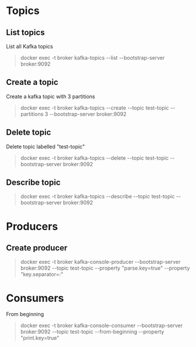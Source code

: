 # Topics

## List topics

List all Kafka topics

> docker exec -t broker kafka-topics --list --bootstrap-server broker:9092

## Create a topic 

Create a kafka topic with 3 partitions

> docker exec -t broker kafka-topics --create --topic test-topic --partitions 3 --bootstrap-server broker:9092

## Delete topic

Delete topic labelled "test-topic"

> docker exec -t broker kafka-topics --delete --topic test-topic --bootstrap-server broker:9092

## Describe topic

> docker exec -t broker kafka-topics --describe --topic test-topic --bootstrap-server broker:9092

# Producers

## Create producer

> docker exec -t broker kafka-console-producer --bootstrap-server broker:9092 --topic test-topic --property "parse.key=true" --property "key.separator=:"

# Consumers

From beginning

> docker exec -t broker kafka-console-consumer --bootstrap-server broker:9092 --topic test-topic --from-beginning --property "print.key=true" 